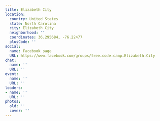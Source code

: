 ```yaml
---
title: Elizabeth City
location:
  country: United States
  state: North Carolina
  city: Elizabeth City
  neighborhood: ''
  coordinates: 36.295684, -76.22477
  plusCode: ''
social:
  name: Facebook page
  URL: https://www.facebook.com/groups/free.code.camp.Elizabeth.City
chat:
  name: ''
  URL: ''
event:
  name: ''
  URL: ''
leaders:
- name: ''
  URL: ''
photos:
  old: ''
  cover: ''
---
```

